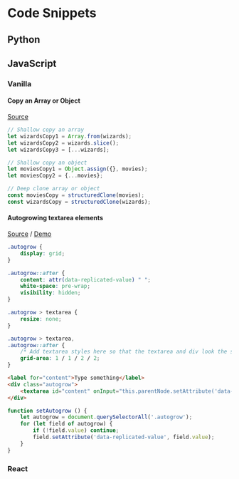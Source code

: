 # Code Snippets

## Python

## JavaScript

### Vanilla

#### Copy an Array or Object

[Source](https://gomakethings.com/how-to-make-a-deep-copy-of-an-array-or-object-with-vanilla-javascript/)

```javascript
// Shallow copy an array
let wizardsCopy1 = Array.from(wizards);
let wizardsCopy2 = wizards.slice();
let wizardsCopy3 = [...wizards];

// Shallow copy an object
let moviesCopy1 = Object.assign({}, movies);
let moviesCopy2 = {...movies};

// Deep clone array or object
const moviesCopy = structuredClone(movies);
const wizardsCopy = structuredClone(wizards);
```

#### Autogrowing textarea elements

[Source](https://gomakethings.com/how-to-automatically-size-a-textarea-based-on-its-using-vanilla-javascript/) / [Demo](https://codepen.io/cferdinandi/pen/ExvvbaW)

```css
.autogrow {
	display: grid;
}

.autogrow::after {
	content: attr(data-replicated-value) " ";
	white-space: pre-wrap;
	visibility: hidden;
}

.autogrow > textarea {
	resize: none;
}

.autogrow > textarea,
.autogrow::after {
	/* Add textarea styles here so that the textarea and div look the same */
	grid-area: 1 / 1 / 2 / 2;
}
```

```html
<label for="content">Type something</label>
<div class="autogrow">
	<textarea id="content" onInput="this.parentNode.setAttribute('data-replicated-value', this.value)"></textarea>
</div>
```

```javascript
function setAutogrow () {
	let autogrow = document.querySelectorAll('.autogrow');
	for (let field of autogrow) {
		if (!field.value) continue;
		field.setAttribute('data-replicated-value', field.value);
	}
}
```

### React
